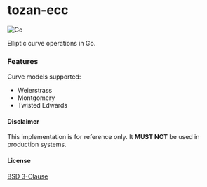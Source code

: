 # tozan-ecc

![Go](https://github.com/armfazh/tozan-ecc/workflows/Go/badge.svg)

Elliptic curve operations in Go.

### Features

Curve models supported:
 -   Weierstrass
 -   Montgomery
 -   Twisted Edwards


#### Disclaimer

This implementation is for reference only. It **MUST NOT** be used in production systems.

#### License

[BSD 3-Clause](./LICENSE)
